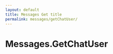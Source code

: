 ```yaml
---
layout: default
title: Messages Get title
permalink: messages/getChatUser/
---
```

# Messages.GetChatUser

